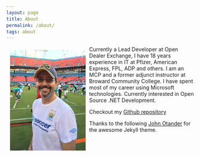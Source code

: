 ```yaml
---
layout: page
title: About
permalink: /about/
tags: about
---
```


  <div style="width: 40%; float: left; display: block; padding: 10px;">
   <img src="/images/me.jpeg" alt="Adrian Gabor" />
  </div>

  Currently a Lead Developer at Open Dealer Exchange, I have 18 years experience in IT at Pfizer, American Express, FPL, ADP and others. I am an MCP and a former adjunct instructor at Broward Community College. I have spent most of my career using Microsoft technologies. Currently interested in Open Source .NET Development.

Checkout my [Github repository](https://github.com/adyle5/)

Thanks to the following [John Otander](http://johnotander.com) for the awesome Jekyll theme.
